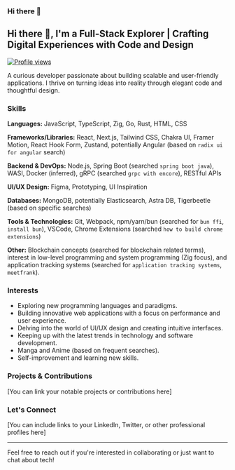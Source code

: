 ### Hi there 👋

## Hi there 👋, I'm a Full-Stack Explorer | Crafting Digital Experiences with Code and Design

[![Profile views](https://komarev.com/ghpvc/?username=famuyiwadayo&count=true&labelColor=blue&style=plastic)](https://github.com/famuyiwadayo)

A curious developer passionate about building scalable and user-friendly applications. I thrive on turning ideas into reality through elegant code and thoughtful design.

### Skills

**Languages:** JavaScript, TypeScript, Zig, Go, Rust, HTML, CSS

**Frameworks/Libraries:** React, Next.js, Tailwind CSS, Chakra UI, Framer Motion, React Hook Form, Zustand, potentially Angular (based on `radix ui for angular` search)

**Backend & DevOps:** Node.js, Spring Boot (searched `spring boot java`), WASI, Docker (inferred), gRPC (searched `grpc with encore`), RESTful APIs

**UI/UX Design:** Figma, Prototyping, UI Inspiration

**Databases:** MongoDB, potentially Elasticsearch, Astra DB, Tigerbeetle (based on specific searches)

**Tools & Technologies:** Git, Webpack, npm/yarn/bun (searched for `bun ffi`, `install bun`), VSCode, Chrome Extensions (searched `how to build chrome extensions`)

**Other:** Blockchain concepts (searched for blockchain related terms), interest in low-level programming and system programming (Zig focus), and application tracking systems (searched for `application tracking systems`, `meetfrank`).

### Interests

- Exploring new programming languages and paradigms.
- Building innovative web applications with a focus on performance and user experience.
- Delving into the world of UI/UX design and creating intuitive interfaces.
- Keeping up with the latest trends in technology and software development.
- Manga and Anime (based on frequent searches).
- Self-improvement and learning new skills.

### Projects & Contributions

[You can link your notable projects or contributions here]

### Let's Connect

[You can include links to your LinkedIn, Twitter, or other professional profiles here]

---

Feel free to reach out if you're interested in collaborating or just want to chat about tech!
